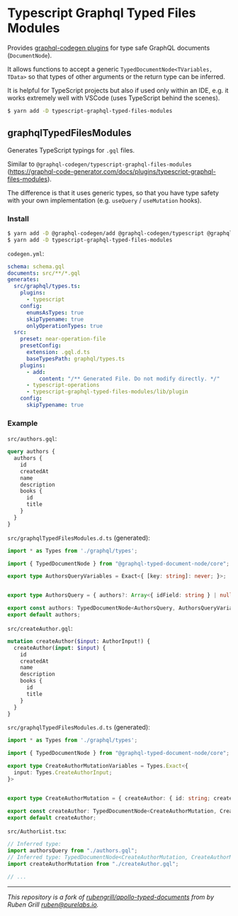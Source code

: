 # Typescript Graphql Typed Files Modules

Provides [graphql-codegen plugins](https://graphql-code-generator.com/) for type safe GraphQL documents (`DocumentNode`).

It allows functions to accept a generic `TypedDocumentNode<TVariables, TData>` so that types of other arguments or the return type can be inferred.

It is helpful for TypeScript projects but also if used only within an IDE, e.g. it works extremely well with VSCode (uses TypeScript behind the scenes).

```sh
$ yarn add -D typescript-graphql-typed-files-modules
```

## graphqlTypedFilesModules

Generates TypeScript typings for `.gql` files.

Similar to `@graphql-codegen/typescript-graphql-files-modules` (https://graphql-code-generator.com/docs/plugins/typescript-graphql-files-modules).

The difference is that it uses generic types, so that you have type safety with your own implementation (e.g. `useQuery` / `useMutation` hooks).

### Install

```sh
$ yarn add -D @graphql-codegen/add @graphql-codegen/typescript @graphql-codegen/typescript-operations @graphql-typed-document-node/core
$ yarn add -D typescript-graphql-typed-files-modules
```

`codegen.yml`:

```yml
schema: schema.gql
documents: src/**/*.gql
generates:
  src/graphql/types.ts:
    plugins:
      - typescript
    config:
      enumsAsTypes: true
      skipTypename: true
      onlyOperationTypes: true
  src:
    preset: near-operation-file
    presetConfig:
      extension: .gql.d.ts
      baseTypesPath: graphql/types.ts
    plugins:
      - add:
          content: "/** Generated File. Do not modify directly. */"
      - typescript-operations
      - typescript-graphql-typed-files-modules/lib/plugin
    config:
      skipTypename: true
```

### Example

`src/authors.gql`:

```graphql
query authors {
  authors {
    id
    createdAt
    name
    description
    books {
      id
      title
    }
  }
}
```

`src/graphqlTypedFilesModules.d.ts` (generated):

```ts
import * as Types from './graphql/types';

import { TypedDocumentNode } from "@graphql-typed-document-node/core";

export type AuthorsQueryVariables = Exact<{ [key: string]: never; }>;


export type AuthorsQuery = { authors?: Array<{ idField: string } | null | undefined> | null | undefined };

export const authors: TypedDocumentNode<AuthorsQuery, AuthorsQueryVariables>;
export default authors;
```

`src/createAuthor.gql`:

```graphql
mutation createAuthor($input: AuthorInput!) {
  createAuthor(input: $input) {
    id
    createdAt
    name
    description
    books {
      id
      title
    }
  }
}
```

`src/graphqlTypedFilesModules.d.ts` (generated):

```ts
import * as Types from './graphql/types';

import { TypedDocumentNode } from "@graphql-typed-document-node/core";

export type CreateAuthorMutationVariables = Types.Exact<{
  input: Types.CreateAuthorInput;
}>


export type CreateAuthorMutation = { createAuthor: { id: string; createdAt: Types.Scalars['Date']; name: string; description: string; books: { id: string; title: string } } };

export const createAuthor: TypedDocumentNode<CreateAuthorMutation, CreateAuthorMutationVariables>;
export default createAuthor;
```

`src/AuthorList.tsx`:

```js
// Inferred type:
import authorsQuery from "./authors.gql";
// Inferred type: TypedDocumentNode<CreateAuthorMutation, CreateAuthorMutationVariables>
import createAuthorMutation from "./createAuthor.gql";

// ...
```

---

_This repository is a fork of [rubengrill/apollo-typed-documents](https://github.com/rubengrill/apollo-typed-documents) from by Ruben Grill <ruben@purelabs.io>._
